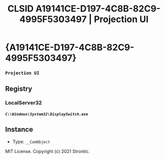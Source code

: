 ﻿---
title: "CLSID A19141CE-D197-4C8B-82C9-4995F5303497 | Projection UI"
excerpt: What is COM-Object CLSID A19141CE-D197-4C8B-82C9-4995F5303497?
---

# {A19141CE-D197-4C8B-82C9-4995F5303497}

### `Projection UI`

## Registry


### LocalServer32

##### `C:\Windows\System32\DisplaySwitch.exe`

## Instance

* Type: `__ComObject`

MIT License. Copyright (c) 2021 Strontic.


